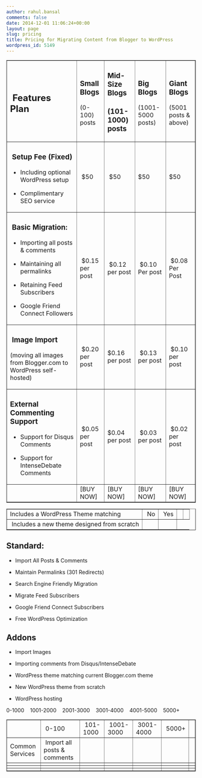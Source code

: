 ```yaml
---
author: rahul.bansal
comments: false
date: 2014-12-01 11:06:24+00:00
layout: page
slug: pricing
title: Pricing for Migrating Content from Blogger to WordPress
wordpress_id: 5149
---
```



<table cellspacing="0" border="1" >
<tbody >
<tr >

<td >


##  Features   Plan



</td>

<td >


### Small Blogs




(0-100) posts

</td>

<td >


### Mid-Size Blogs




### (101-1000) posts



</td>

<td >


### Big Blogs




(1001-5000 posts)

</td>

<td >


### Giant Blogs




(5001 posts & above)

</td>
</tr>
<tr >

<td >


###  Setup Fee (Fixed)





	
  * Including optional WordPress setup

	
  * Complimentary SEO service



</td>

<td > $50
</td>

<td > $50
</td>

<td >$50
</td>

<td >$50
</td>
</tr>
<tr >

<td >


###  Basic Migration:





	
  * Importing all posts & comments

	
  * Maintaining all permalinks

	
  * Retaining Feed Subscribers

	
  * Google Friend Connect Followers



</td>

<td > $0.15 per post
</td>

<td > $0.12 per post
</td>

<td > $0.10 Per post
</td>

<td > $0.08 Per Post
</td>
</tr>
<tr >

<td >


###  Image Import


(moving all images from Blogger.com to WordPress self-hosted)
</td>

<td > $0.20 per post
</td>

<td >$0.16 per post
</td>

<td > $0.13 per post
</td>

<td > $0.10 per post
</td>
</tr>
<tr >

<td >


### External Commenting Support








	
  * Support for Disqus Comments

	
  * Support for IntenseDebate Comments




</td>

<td > $0.05 per post
</td>

<td >$0.04 per post
</td>

<td > $0.03 per post
</td>

<td > $0.02 per post
</td>
</tr>
<tr >

<td >
</td>

<td >[BUY NOW]
</td>

<td >[BUY NOW]
</td>

<td >[BUY NOW]
</td>

<td >[BUY NOW]
</td>
</tr>
</tbody>
</table>



<table cellspacing="0" border="1" >
<tbody >
<tr >

<td >Includes a WordPress Theme matching
</td>

<td > No
</td>

<td > Yes
</td>

<td >
</td>

<td >
</td>
</tr>
<tr >

<td > Includes a new theme designed from scratch
</td>

<td >
</td>

<td >
</td>
</tr>
</tbody>
</table>


## 




## Standard:








	
  * Import All Posts & Comments

	
  * Maintain Permalinks (301 Redirects)

	
  * Search Engine Friendly Migration

	
  * Migrate Feed Subscribers

	
  * Google Friend Connect Subscribers

	
  * Free WordPress Optimization







## Addons








	
  * Import Images

	
  * Importing comments from Disqus/IntenseDebate

	
  * WordPress theme matching current Blogger.com theme

	
  * New WordPress theme from scratch

	
  * WordPress hosting










0-1000    1001-2000    2001-3000    3001-4000    4001-5000    5000+








<table cellspacing="0" border="1" >
<tbody >
<tr >

<td >
</td>

<td > 0-100
</td>

<td > 101-1000
</td>

<td > 1001-3000
</td>

<td > 3001-4000
</td>

<td > 5000+
</td>

<td >
</td>
</tr>
<tr >

<td >Common
Services
</td>

<td > Import all posts & comments
</td>

<td >
</td>

<td >
</td>

<td >
</td>

<td >
</td>

<td >
</td>
</tr>
<tr >

<td >
</td>

<td >
</td>

<td >
</td>

<td >
</td>

<td >
</td>

<td >
</td>

<td >
</td>
</tr>
<tr >

<td >
</td>

<td >
</td>

<td >
</td>

<td >
</td>

<td >
</td>

<td >
</td>

<td >
</td>
</tr>
<tr >

<td >
</td>

<td >
</td>

<td >
</td>

<td >
</td>

<td >
</td>

<td >
</td>

<td >
</td>
</tr>
</tbody>
</table>







